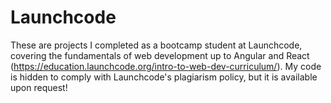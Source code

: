 # Launchcode

These are projects I completed as a bootcamp student at Launchcode, covering the fundamentals of web development up to Angular and React (https://education.launchcode.org/intro-to-web-dev-curriculum/). My code is hidden to comply with Launchcode's plagiarism policy, but it is available upon request!
